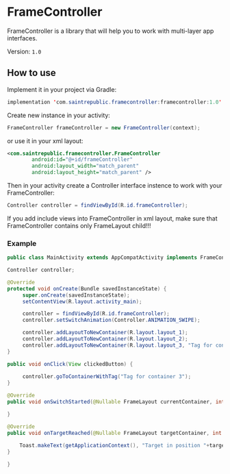 # FrameController
FrameController is a library that will help you to work with multi-layer app interfaces.

Version: `1.0`

## How to use
Implement it in your project via Gradle:
```java
implementation 'com.saintrepublic.framecontroller:framecontroller:1.0'
```

Create new instance in your activity:
```java
FrameController frameController = new FrameController(context);
```
or use it in your xml layout:
```xml
<com.saintrepublic.framecontroller.FrameController
        android:id="@+id/frameController"
        android:layout_width="match_parent"
        android:layout_height="match_parent" />
```

Then in your activity create a Controller interface instence to work with your FrameController:
```java
Controller controller = findViewById(R.id.frameController);
```

If you add include views into FrameController in xml layout, make sure that FrameController contains only FrameLayout child!!!

### Example
```java
public class MainActivity extends AppCompatActivity implements FrameController.OnSwitchListener {

Controller controller;

@Override
protected void onCreate(Bundle savedInstanceState) {
     super.onCreate(savedInstanceState);
     setContentView(R.layout.activity_main);

     controller = findViewById(R.id.frameController);
     controller.setSwitchAnimation(Controller.ANIMATION_SWIPE);

     controller.addLayoutToNewContainer(R.layout.layout_1);
     controller.addLayoutToNewContainer(R.layout.layout_2);
     controller.addLayoutToNewContainer(R.layout.layout_3, "Tag for container 3");
}

public void onClick(View clickedButton) {
     
     controller.goToContainerWithTag("Tag for container 3");
}

@Override
public void onSwitchStarted(@Nullable FrameLayout currentContainer, int currentPosition) {

}

@Override
public void onTargetReached(@Nullable FrameLayout targetContainer, int targetPosition) {
    
    Toast.makeText(getApplicationContext(), "Target in position "+targetPosition+" reached", Toast.LENGTH_SHORT).show();
}

}
```
